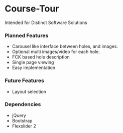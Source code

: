 # Course-Tour
Intended for Distinct Software Solutions

### Planned Features ###
- Carousel like interface between holes, and images.
- Optional multi images/video for each hole.
- FCK based hole description
- Single page viewing
- Easy implementation

### Future Features ###
- Layout selection

### Dependencies ###
- jQuery
- Bootstrap
- Flexslider 2
